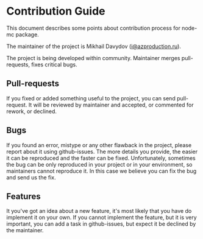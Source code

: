 # Contribution Guide

This document describes some points about contribution process for node-mc package.

The maintainer of the project is Mikhail Davydov (i@azproduction.ru).

The project is being developed within community. Maintainer merges pull-requests, fixes critical bugs.

## Pull-requests

If you fixed or added something useful to the project, you can send pull-request.
It will be reviewed by maintainer and accepted, or commented for rework, or declined.

## Bugs

If you found an error, mistype or any other flawback in the project, please report about it using github-issues.
The more details you provide, the easier it can be reproduced and the faster can be fixed.
Unfortunately, sometimes the bug can be only reproduced in your project or in your environment,
so maintainers cannot reproduce it. In this case we believe you can fix the bug and send us the fix.

## Features

It you've got an idea about a new feature, it's most likely that you have do implement it on your own.
If you cannot implement the feature, but it is very important, you can add a task in github-issues,
but expect it be declined by the maintainer.
